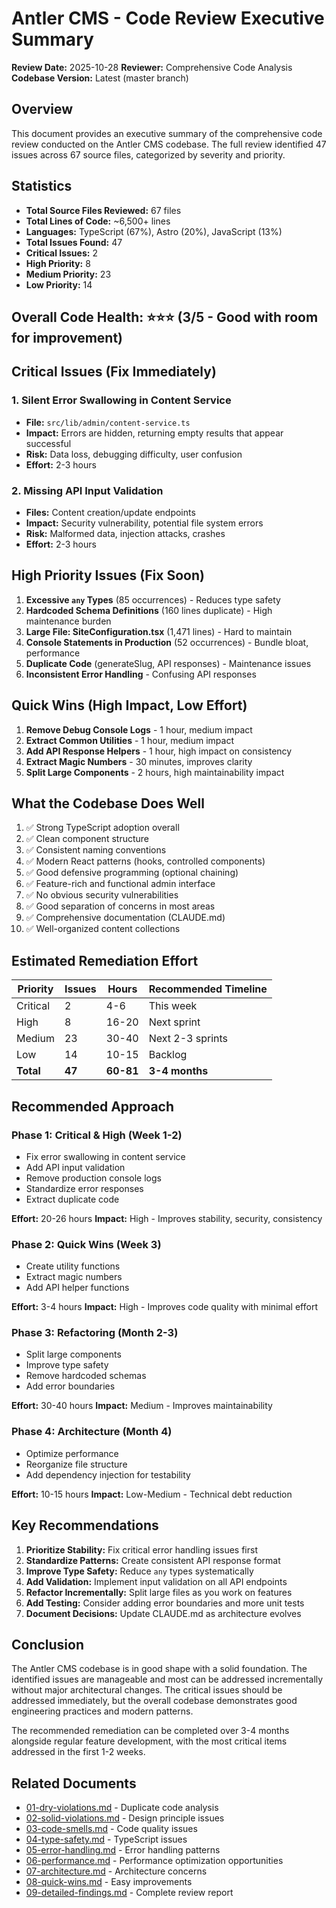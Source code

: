 # Antler CMS - Code Review Executive Summary

**Review Date:** 2025-10-28
**Reviewer:** Comprehensive Code Analysis
**Codebase Version:** Latest (master branch)

## Overview

This document provides an executive summary of the comprehensive code review conducted on the Antler CMS codebase. The full review identified 47 issues across 67 source files, categorized by severity and priority.

## Statistics

- **Total Source Files Reviewed:** 67 files
- **Total Lines of Code:** ~6,500+ lines
- **Languages:** TypeScript (67%), Astro (20%), JavaScript (13%)
- **Total Issues Found:** 47
- **Critical Issues:** 2
- **High Priority:** 8
- **Medium Priority:** 23
- **Low Priority:** 14

## Overall Code Health: ⭐⭐⭐ (3/5 - Good with room for improvement)

## Critical Issues (Fix Immediately)

### 1. Silent Error Swallowing in Content Service
- **File:** `src/lib/admin/content-service.ts`
- **Impact:** Errors are hidden, returning empty results that appear successful
- **Risk:** Data loss, debugging difficulty, user confusion
- **Effort:** 2-3 hours

### 2. Missing API Input Validation
- **Files:** Content creation/update endpoints
- **Impact:** Security vulnerability, potential file system errors
- **Risk:** Malformed data, injection attacks, crashes
- **Effort:** 2-3 hours

## High Priority Issues (Fix Soon)

1. **Excessive `any` Types** (85 occurrences) - Reduces type safety
2. **Hardcoded Schema Definitions** (160 lines duplicate) - High maintenance burden
3. **Large File: SiteConfiguration.tsx** (1,471 lines) - Hard to maintain
4. **Console Statements in Production** (52 occurrences) - Bundle bloat, performance
5. **Duplicate Code** (generateSlug, API responses) - Maintenance issues
6. **Inconsistent Error Handling** - Confusing API responses

## Quick Wins (High Impact, Low Effort)

1. **Remove Debug Console Logs** - 1 hour, medium impact
2. **Extract Common Utilities** - 1 hour, medium impact
3. **Add API Response Helpers** - 1 hour, high impact on consistency
4. **Extract Magic Numbers** - 30 minutes, improves clarity
5. **Split Large Components** - 2 hours, high maintainability impact

## What the Codebase Does Well

1. ✅ Strong TypeScript adoption overall
2. ✅ Clean component structure
3. ✅ Consistent naming conventions
4. ✅ Modern React patterns (hooks, controlled components)
5. ✅ Good defensive programming (optional chaining)
6. ✅ Feature-rich and functional admin interface
7. ✅ No obvious security vulnerabilities
8. ✅ Good separation of concerns in most areas
9. ✅ Comprehensive documentation (CLAUDE.md)
10. ✅ Well-organized content collections

## Estimated Remediation Effort

| Priority | Issues | Hours | Recommended Timeline |
|----------|--------|-------|---------------------|
| Critical | 2 | 4-6 | This week |
| High | 8 | 16-20 | Next sprint |
| Medium | 23 | 30-40 | Next 2-3 sprints |
| Low | 14 | 10-15 | Backlog |
| **Total** | **47** | **60-81** | **3-4 months** |

## Recommended Approach

### Phase 1: Critical & High (Week 1-2)
- Fix error swallowing in content service
- Add API input validation
- Remove production console logs
- Standardize error responses
- Extract duplicate code

**Effort:** 20-26 hours
**Impact:** High - Improves stability, security, consistency

### Phase 2: Quick Wins (Week 3)
- Create utility functions
- Extract magic numbers
- Add API helper functions

**Effort:** 3-4 hours
**Impact:** High - Improves code quality with minimal effort

### Phase 3: Refactoring (Month 2-3)
- Split large components
- Improve type safety
- Remove hardcoded schemas
- Add error boundaries

**Effort:** 30-40 hours
**Impact:** Medium - Improves maintainability

### Phase 4: Architecture (Month 4)
- Optimize performance
- Reorganize file structure
- Add dependency injection for testability

**Effort:** 10-15 hours
**Impact:** Low-Medium - Technical debt reduction

## Key Recommendations

1. **Prioritize Stability:** Fix critical error handling issues first
2. **Standardize Patterns:** Create consistent API response format
3. **Improve Type Safety:** Reduce `any` types systematically
4. **Add Validation:** Implement input validation on all API endpoints
5. **Refactor Incrementally:** Split large files as you work on features
6. **Add Testing:** Consider adding error boundaries and more unit tests
7. **Document Decisions:** Update CLAUDE.md as architecture evolves

## Conclusion

The Antler CMS codebase is in good shape with a solid foundation. The identified issues are manageable and most can be addressed incrementally without major architectural changes. The critical issues should be addressed immediately, but the overall codebase demonstrates good engineering practices and modern patterns.

The recommended remediation can be completed over 3-4 months alongside regular feature development, with the most critical items addressed in the first 1-2 weeks.

## Related Documents

- [01-dry-violations.md](./01-dry-violations.md) - Duplicate code analysis
- [02-solid-violations.md](./02-solid-violations.md) - Design principle issues
- [03-code-smells.md](./03-code-smells.md) - Code quality issues
- [04-type-safety.md](./04-type-safety.md) - TypeScript issues
- [05-error-handling.md](./05-error-handling.md) - Error handling patterns
- [06-performance.md](./06-performance.md) - Performance optimization opportunities
- [07-architecture.md](./07-architecture.md) - Architecture concerns
- [08-quick-wins.md](./08-quick-wins.md) - Easy improvements
- [09-detailed-findings.md](./09-detailed-findings.md) - Complete review report
